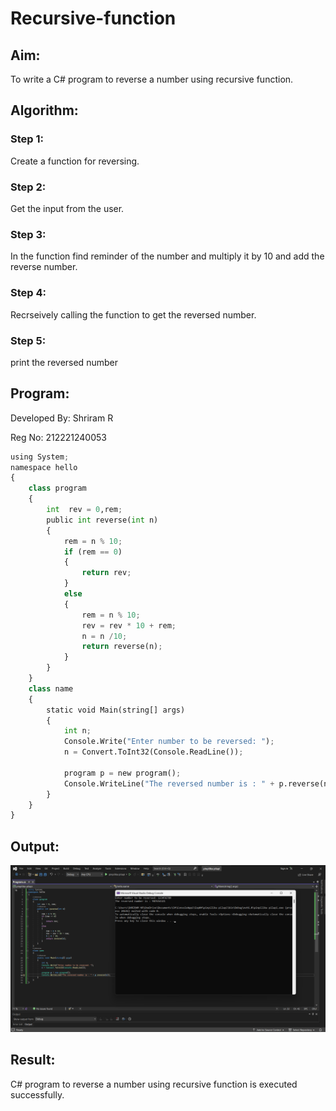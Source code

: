 # Recursive-function

## Aim:
 To write a C# program to reverse a number using recursive function.

## Algorithm:
### Step 1:
 Create a function for reversing.

### Step 2:
 Get the input from the user.

### Step 3:
 In the function find reminder of the number and multiply it by 10 and add the reverse number.

### Step 4:
 Recrseively calling the function to get the reversed number.

### Step 5:
 print the reversed number

## Program:
Developed By: Shriram R
 
Reg No: 212221240053

```python
using System;
namespace hello
{
    class program
    {
        int  rev = 0,rem;
        public int reverse(int n)
        {
            rem = n % 10;
            if (rem == 0)
            {
                return rev;
            }
            else
            {
                rem = n % 10;
                rev = rev * 10 + rem;
                n = n /10;
                return reverse(n);
            }
        }
    }
    class name
    {
        static void Main(string[] args)
        {
            int n;
            Console.Write("Enter number to be reversed: ");
            n = Convert.ToInt32(Console.ReadLine());

            program p = new program();
            Console.WriteLine("The reversed number is : " + p.reverse(n));
        }
    }
}

```

## Output:
![](out1.png)

## Result:
C# program to reverse a number using recursive function is executed successfully.